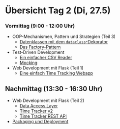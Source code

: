 # Übersicht Tag 2 (Di, 27.5)

### Vormittag (9:00 - 12:00 Uhr)

* OOP-Mechanismen, Pattern und Strategien (Teil 3)
    * [Datenklassen mit dem `dataclass`-Dekorator](./materialien/2_oop_pattern/dataclass.md)
    * [Das Factory-Pattern](./materialien/2_oop_pattern/factory-pattern.md)
* Test-Driven Development
    * [Ein einfacher CSV Reader](./materialien/4_tdd/csvreader.md)
    * [Mocking](./materialien/4_tdd/mocking.md)
* Web Development mit Flask (Teil 1)
    * [Eine einfach Time Tracking Webapp](./materialien/5_webentwicklung/timetracker.md)

## Nachmittag (13:30 - 16:30 Uhr)

* Web Development mit Flask (Teil 2)
    * [Data Access Layer](./materialien/5_webentwicklung/dal.md)
    * [Time Tracker v2](./materialien/5_webentwicklung/timetracker_v2.md)
    * [Time Tracker REST API](./materialien/5_webentwicklung/timetracker_api.md)
* [Packaging und Deployment](./materialien/6_packaging/packaging.md)